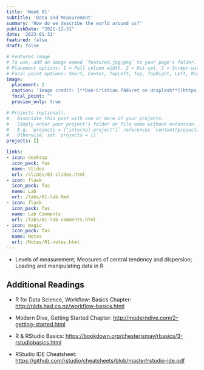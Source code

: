 ```yaml
---
title: 'Week 01'
subtitle: 'Data and Measurement'
summary: 'How do we describe the world around us?'
publishDate: "2021-12-31"
date: '2023-01-31'
featured: false
draft: false

# Featured image
# To use, add an image named `featured.jpg/png` to your page's folder.
# Placement options: 1 = Full column width, 2 = Out-set, 3 = Screen-width
# Focal point options: Smart, Center, TopLeft, Top, TopRight, Left, Right, BottomLeft, Bottom, BottomRight
image:
  placement: 2
  caption: 'Image credit: [**Dan-Cristian Pădureț on Unsplash**](https://unsplash.com/photos/ib5iJHRD5PY)'
  focal_point: ""
  preview_only: true

# Projects (optional).
#   Associate this post with one or more of your projects.
#   Simply enter your project's folder or file name without extension.
#   E.g. `projects = ["internal-project"]` references `content/project/deep-learning/index.md`.
#   Otherwise, set `projects = []`.
projects: []

links:
- icon: desktop
  icon_pack: fas
  name: Slides
  url: /slides/01-slides.html 
- icon: flask
  icon_pack: fas
  name: Lab
  url: /labs/01-lab.Rmd
- icon: flask
  icon_pack: fas
  name: Lab Comments
  url: /labs/01-lab-comments.html
- icon: magic
  icon_pack: fas
  name: Notes
  url: /Notes/01-notes.html
---
```


- Levels of measurement; Measures of central tendency and dispersion; Loading and manipulating data in R


## Additional Readings


- R for Data Science, Workflow: Basics Chapter: http://r4ds.had.co.nz/workflow-basics.html

- Modern Dive, Getting Started Chapter: http://moderndive.com/2-getting-started.html

- R & RStudio Basics: https://bookdown.org/chesterismay/rbasics/3-rstudiobasics.html

- RStudio IDE Cheatsheet: https://github.com/rstudio/cheatsheets/blob/master/rstudio-ide.pdf
